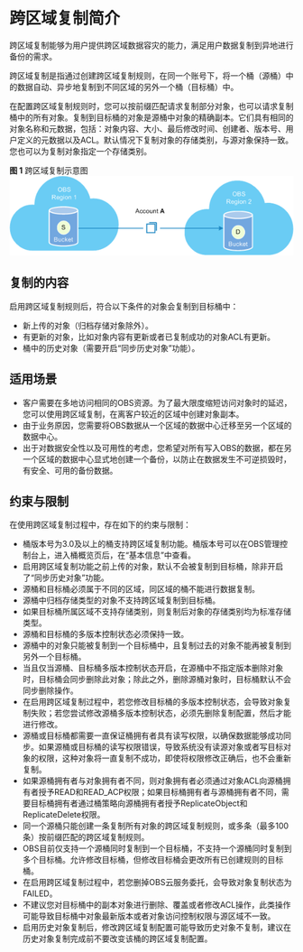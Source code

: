 # 跨区域复制简介<a name="obs_03_0002"></a>

跨区域复制能够为用户提供跨区域数据容灾的能力，满足用户数据复制到异地进行备份的需求。

跨区域复制是指通过创建跨区域复制规则，在同一个账号下，将一个桶（源桶）中的数据自动、异步地复制到不同区域的另外一个桶（目标桶）中。

在配置跨区域复制规则时，您可以按前缀匹配请求复制部分对象，也可以请求复制桶中的所有对象。复制到目标桶的对象是源桶中对象的精确副本。它们具有相同的对象名称和元数据，包括：对象内容、大小、最后修改时间、创建者、版本号、用户定义的元数据以及ACL。默认情况下复制对象的存储类别，与源对象保持一致。您也可以为复制对象指定一个存储类别。

**图 1**  跨区域复制示意图<a name="fig1334119194217"></a>  
![](figures/跨区域复制示意图.png "跨区域复制示意图")

## 复制的内容<a name="section6567154394516"></a>

启用跨区域复制规则后，符合以下条件的对象会复制到目标桶中：

-   新上传的对象（归档存储对象除外）。
-   有更新的对象，比如对象内容有更新或者已复制成功的对象ACL有更新。
-   桶中的历史对象（需要开启“同步历史对象”功能）。

## 适用场景<a name="section50131461181156"></a>

-   客户需要在多地访问相同的OBS资源。为了最大限度缩短访问对象时的延迟，您可以使用跨区域复制，在离客户较近的区域中创建对象副本。
-   由于业务原因，您需要将OBS数据从一个区域的数据中心迁移至另一个区域的数据中心。
-   出于对数据安全性以及可用性的考虑，您希望对所有写入OBS的数据，都在另一个区域的数据中心显式地创建一个备份，以防止在数据发生不可逆损毁时，有安全、可用的备份数据。

## 约束与限制<a name="section14840141181339"></a>

在使用跨区域复制过程中，存在如下的约束与限制：

-   桶版本号为3.0及以上的桶支持跨区域复制功能。桶版本号可以在OBS管理控制台上，进入桶概览页后，在“基本信息”中查看。
-   启用跨区域复制功能之前上传的对象，默认不会被复制到目标桶，除非开启了“同步历史对象”功能。
-   源桶和目标桶必须属于不同的区域，同区域的桶不能进行数据复制。
-   源桶中归档存储类型的对象不支持跨区域复制到目标桶。
-   如果目标桶所属区域不支持存储类别，则复制后对象的存储类别均为标准存储类型。
-   源桶和目标桶的多版本控制状态必须保持一致。
-   源桶中的对象只能被复制到一个目标桶中，且复制过去的对象不能再被复制到另外一个目标桶。
-   当且仅当源桶、目标桶多版本控制状态开启，在源桶中不指定版本删除对象时，目标桶会同步删除此对象；除此之外，删除源桶对象时，目标桶默认不会同步删除操作。
-   在启用跨区域复制过程中，若您修改目标桶的多版本控制状态，会导致对象复制失败；若您尝试修改源桶多版本控制状态，必须先删除复制配置，然后才能进行修改。
-   源桶或目标桶都需要一直保证桶拥有者具有读写权限，以确保数据能够成功同步。如果源桶或目标桶的读写权限错误，导致系统没有读源对象或者写目标对象的权限，这种对象将一直复制不成功，即使将权限修改正确后，也不会重新复制。
-   如果源桶拥有者与对象拥有者不同，则对象拥有者必须通过对象ACL向源桶拥有者授予READ和READ\_ACP权限；如果目标桶拥有者与源桶拥有者不同，需要目标桶拥有者通过桶策略向源桶拥有者授予ReplicateObject和ReplicateDelete权限。
-   同一个源桶只能创建一条复制所有对象的跨区域复制规则，或多条（最多100条）按前缀匹配的跨区域复制规则。
-   OBS目前仅支持一个源桶同时复制到一个目标桶，不支持一个源桶同时复制到多个目标桶。允许修改目标桶，但修改目标桶会更改所有已创建规则的目标桶。
-   在启用跨区域复制过程中，若您删掉OBS云服务委托，会导致对象复制状态为FAILED。
-   不建议您对目标桶中的副本对象进行删除、覆盖或者修改ACL操作，此类操作可能导致目标桶中对象最新版本或者对象访问控制权限与源区域不一致。
-   启用历史对象复制后，修改跨区域复制配置可能导致历史对象不复制，建议在历史对象复制完成前不要改变该桶的跨区域复制配置。

